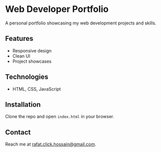 # Web Developer Portfolio

A personal portfolio showcasing my web development projects and skills.

## Features

- Responsive design
- Clean UI
- Project showcases

## Technologies

- HTML, CSS, JavaScript

## Installation

Clone the repo and open `index.html` in your browser.

## Contact

Reach me at [rafat.click.hossain@gmail.com](mailto:rafat.click.hossain@gmail.com).
